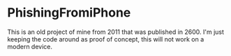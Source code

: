 # PhishingFromiPhone
This is an old project of mine from 2011 that was published in 2600.  I'm just keeping the code around as proof of concept, this will not work on a modern device. 
